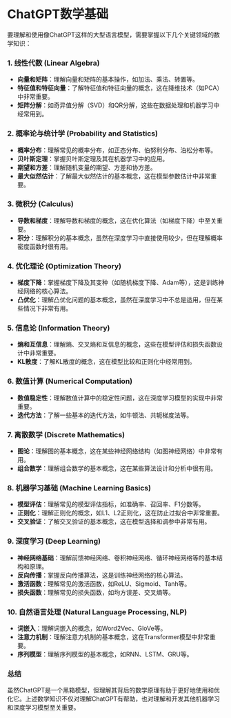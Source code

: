 # ChatGPT数学基础
要理解和使用像ChatGPT这样的大型语言模型，需要掌握以下几个关键领域的数学知识：

### 1. **线性代数 (Linear Algebra)**
   - **向量和矩阵**：理解向量和矩阵的基本操作，如加法、乘法、转置等。
   - **特征值和特征向量**：了解特征值和特征向量的概念，这在降维技术（如PCA）中非常重要。
   - **矩阵分解**：如奇异值分解（SVD）和QR分解，这些在数据处理和机器学习中经常用到。

### 2. **概率论与统计学 (Probability and Statistics)**
   - **概率分布**：理解常见的概率分布，如正态分布、伯努利分布、泊松分布等。
   - **贝叶斯定理**：掌握贝叶斯定理及其在机器学习中的应用。
   - **期望和方差**：理解随机变量的期望、方差和协方差。
   - **最大似然估计**：了解最大似然估计的基本概念，这在模型参数估计中非常重要。

### 3. **微积分 (Calculus)**
   - **导数和梯度**：理解导数和梯度的概念，这在优化算法（如梯度下降）中至关重要。
   - **积分**：理解积分的基本概念，虽然在深度学习中直接使用较少，但在理解概率密度函数时很有用。

### 4. **优化理论 (Optimization Theory)**
   - **梯度下降**：掌握梯度下降及其变种（如随机梯度下降、Adam等），这是训练神经网络的核心算法。
   - **凸优化**：理解凸优化问题的基本概念，虽然在深度学习中不总是适用，但在某些情况下非常有用。

### 5. **信息论 (Information Theory)**
   - **熵和互信息**：理解熵、交叉熵和互信息的概念，这些在模型评估和损失函数设计中非常重要。
   - **KL散度**：了解KL散度的概念，这在模型比较和正则化中经常用到。

### 6. **数值计算 (Numerical Computation)**
   - **数值稳定性**：理解数值计算中的稳定性问题，这在深度学习模型的实现中非常重要。
   - **迭代方法**：了解一些基本的迭代方法，如牛顿法、共轭梯度法等。

### 7. **离散数学 (Discrete Mathematics)**
   - **图论**：理解图的基本概念，这在某些神经网络结构（如图神经网络）中非常有用。
   - **组合数学**：理解组合数学的基本概念，这在某些算法设计和分析中很有用。

### 8. **机器学习基础 (Machine Learning Basics)**
   - **模型评估**：理解常见的模型评估指标，如准确率、召回率、F1分数等。
   - **正则化**：理解正则化的概念，如L1、L2正则化，这在防止过拟合中非常重要。
   - **交叉验证**：了解交叉验证的基本概念，这在模型选择和调参中非常有用。

### 9. **深度学习 (Deep Learning)**
   - **神经网络基础**：理解前馈神经网络、卷积神经网络、循环神经网络等的基本结构和原理。
   - **反向传播**：掌握反向传播算法，这是训练神经网络的核心算法。
   - **激活函数**：理解常见的激活函数，如ReLU、Sigmoid、Tanh等。
   - **损失函数**：理解常见的损失函数，如均方误差、交叉熵等。

### 10. **自然语言处理 (Natural Language Processing, NLP)**
   - **词嵌入**：理解词嵌入的概念，如Word2Vec、GloVe等。
   - **注意力机制**：理解注意力机制的基本概念，这在Transformer模型中非常重要。
   - **序列模型**：理解序列模型的基本概念，如RNN、LSTM、GRU等。

### 总结
虽然ChatGPT是一个黑箱模型，但理解其背后的数学原理有助于更好地使用和优化它。上述数学知识不仅对理解ChatGPT有帮助，也对理解和开发其他机器学习和深度学习模型至关重要。